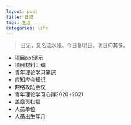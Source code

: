 ```yaml
---
layout: post
title: 日记
tags: 生活
categories: life
---
```


> 日记，又名流水账。今日复明日，明日何其多。

* 项目ppt演示
* 项目材料汇编
* 青年理论学习笔记
* 应知应会知识
* 网络攻防会议
* 青年理论学习心得2020+2021
* 盖章页扫描
* 人员单位
* 人员出生年月